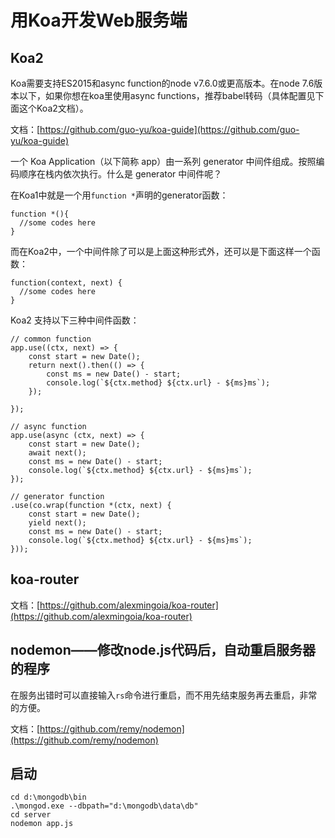 # 用Koa开发Web服务端

## Koa2

Koa需要支持ES2015和async function的node v7.6.0或更高版本。在node 7.6版本以下，如果你想在koa里使用async functions，推荐babel转码（具体配置见下面这个Koa2文档）。

文档：[https://github.com/guo-yu/koa-guide](https://github.com/guo-yu/koa-guide)

一个 Koa Application（以下简称 app）由一系列 generator 中间件组成。按照编码顺序在栈内依次执行。什么是 generator 中间件呢？

在Koa1中就是一个用`function *`声明的generator函数：

```
function *(){
  //some codes here
}
```

而在Koa2中，一个中间件除了可以是上面这种形式外，还可以是下面这样一个函数：

```
function(context, next) {
  //some codes here
}
```

Koa2 支持以下三种中间件函数：

```
// common function
app.use((ctx, next) => {
    const start = new Date();
    return next().then(() => {
        const ms = new Date() - start;
        console.log(`${ctx.method} ${ctx.url} - ${ms}ms`);
    });

});

// async function
app.use(async (ctx, next) => {
    const start = new Date();
    await next();
    const ms = new Date() - start;
    console.log(`${ctx.method} ${ctx.url} - ${ms}ms`);
});

// generator function
.use(co.wrap(function *(ctx, next) {
    const start = new Date();
    yield next();
    const ms = new Date() - start;
    console.log(`${ctx.method} ${ctx.url} - ${ms}ms`);
}));

```

## koa-router

文档：[https://github.com/alexmingoia/koa-router](https://github.com/alexmingoia/koa-router)

## nodemon——修改node.js代码后，自动重启服务器的程序

在服务出错时可以直接输入`rs`命令进行重启，而不用先结束服务再去重启，非常的方便。

文档：[https://github.com/remy/nodemon](https://github.com/remy/nodemon)


## 启动

```
cd d:\mongodb\bin
.\mongod.exe --dbpath="d:\mongodb\data\db"
cd server
nodemon app.js
```

